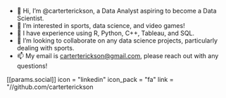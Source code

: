 - 👋 Hi, I’m @carterterickson, a Data Analyst aspiring to become a Data Scientist.
- 👀 I’m interested in sports, data science, and video games!
- 🌱 I have experience using R, Python, C++, Tableau, and SQL.
- 💞️ I’m looking to collaborate on any data science projects, particularly dealing with sports.
- 📫 My email is carterterickson@gmail.com, please reach out with any questions!

[[params.social]]
 icon = "linkedin"
 icon_pack = "fa"
 link = "//github.com/carterterickson
